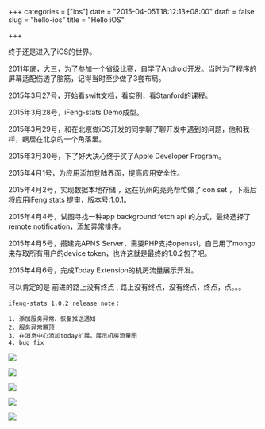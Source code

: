 +++
categories = ["ios"]
date = "2015-04-05T18:12:13+08:00"
draft = false
slug = "hello-ios"
title = "Hello iOS"

+++

终于还是进入了iOS的世界。

2011年底，大三，为了参加一个省级比赛，自学了Android开发。当时为了程序的屏幕适配伤透了脑筋，记得当时至少做了3套布局。

2015年3月27号，开始看swift文档，看实例，看Stanford的课程。

2015年3月28号，iFeng-stats Demo成型。

2015年3月29号，和在北京做iOS开发的同学聊了聊开发中遇到的问题，他和我一样，蜗居在北京的一个角落里。

2015年3月30号，下了好大决心终于买了Apple Developer Program。

2015年4月1号，为应用添加登陆界面，提高应用安全性。

2015年4月2号，实现数据本地存储 ，远在杭州的亮亮帮忙做了icon set ，下班后将应用iFeng stats 提审，版本号:1.0.1。

2015年4月4号，试图寻找一种app background fetch api 的方式，最终选择了 remote notification，添加异常排序。

2015年4月5号，搭建完APNS Server，需要PHP支持openssl，自己用了mongo来存取所有用户的device token，也许这就是最终的1.0.2包了吧。

2015年4月6号，完成Today Extension的机房流量展示开发。

可以肯定的是 前进的路上没有终点 , 路上没有终点，没有终点，终点，点。。。


``` shell
ifeng-stats 1.0.2 release note：

1. 添加服务异常、恢复推送通知
2. 服务异常置顶
3. 在消息中心添加today扩展，展示机房流量图
4. bug fix

```

![](/images/2015/1428228646.png)

![](/images/2015/1428228680.jpg)

![](/images/2015/1428228707.png)

![](/images/2015/1428228727.png)

![](/images/2015/1428294098.png)

